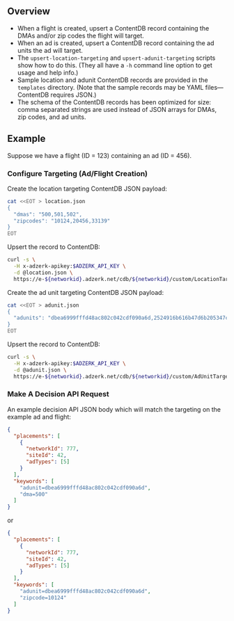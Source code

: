 ## Overview

* When a flight is created, upsert a ContentDB record containing the DMAs and/or
  zip codes the flight will target.
* When an ad is created, upsert a ContentDB record containing the ad units the
  ad will target.
* The `upsert-location-targeting` and `upsert-adunit-targeting` scripts show
  how to do this. (They all have a `-h` command line option to get usage and
  help info.)
* Sample location and adunit ContentDB records are provided in the `templates`
  directory. (Note that the sample records may be YAML files&mdash;ContentDB
  requires JSON.)
* The schema of the ContentDB records has been optimized for size: comma
  separated strings are used instead of JSON arrays for DMAs, zip codes, and ad
  units.

## Example

Suppose we have a flight (ID = 123) containing an ad (ID = 456).

### Configure Targeting (Ad/Flight Creation)

Create the location targeting ContentDB JSON payload:

```bash
cat <<EOT > location.json
{
  "dmas": "500,501,502",
  "zipcodes": "10124,20456,33139"
}
EOT
```

Upsert the record to ContentDB:

```bash
curl -s \
  -H x-adzerk-apikey:$ADZERK_API_KEY \
  -d @location.json \
  https://e-${networkid}.adzerk.net/cdb/${networkid}/custom/LocationTargeting/${flightid}
```

Create the ad unit targeting ContentDB JSON payload:

```bash
cat <<EOT > adunit.json
{
  "adunits": "dbea6999fffd48ac802c042cdf090a6d,2524916b616b47d6b205347c6a2a5764"
}
EOT
```

Upsert the record to ContentDB:

```bash
curl -s \
  -H x-adzerk-apikey:$ADZERK_API_KEY \
  -d @adunit.json \
  https://e-${networkid}.adzerk.net/cdb/${networkid}/custom/AdUnitTargeting/${adid}
```

### Make A Decision API Request

An example decision API JSON body which will match the targeting on the example
ad and flight:

```json
{
  "placements": [
    {
      "networkId": 777,
      "siteId": 42,
      "adTypes": [5]
    }
  ],
  "keywords": [
    "adunit=dbea6999fffd48ac802c042cdf090a6d",
    "dma=500"
  ]
}
```

or

```json
{
  "placements": [
    {
      "networkId": 777,
      "siteId": 42,
      "adTypes": [5]
    }
  ],
  "keywords": [
    "adunit=dbea6999fffd48ac802c042cdf090a6d",
    "zipcode=10124"
  ]
}
```
